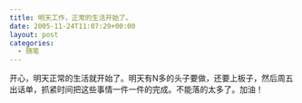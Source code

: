 ```yaml
---
title: 明天工作，正常的生活开始了。
date: 2005-11-24T11:07:29+00:00
layout: post
categories:
  - 随笔
---
```


开心，明天正常的生活就开始了。明天有N多的头子要做，还要上板子，然后周五出话单，抓紧时间把这些事情一件一件的完成。不能落的太多了。加油！